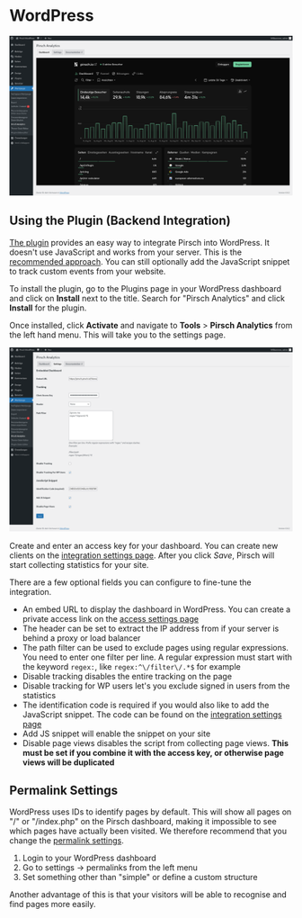 # WordPress

![WordPress Plugin](../static/integrations/wp/wordpress.png)

## Using the Plugin (Backend Integration)

[The plugin](https://wordpress.org/plugins/pirsch-analytics/#description) provides an easy way to integrate Pirsch into WordPress. It doesn't use JavaScript and works from your server. This is the [recommended approach](/get-started/backend-integration). You can still optionally add the JavaScript snippet to track custom events from your website.

To install the plugin, go to the Plugins page in your WordPress dashboard and click on **Install** next to the title. Search for "Pirsch Analytics" and click **Install** for the plugin.

Once installed, click **Activate** and navigate to **Tools** > **Pirsch Analytics** from the left hand menu. This will take you to the settings page.

![WordPress Plugin Settings](../static/integrations/wp/wordpress-settings.png)

Create and enter an access key for your dashboard. You can create new clients on the [integration settings page](/get-started/backend-integration#creating-a-client). After you click *Save*, Pirsch will start collecting statistics for your site.

There are a few optional fields you can configure to fine-tune the integration.

* An embed URL to display the dashboard in WordPress. You can create a private access link on the [access settings page](https://docs.pirsch.io/advanced/access)
* The header can be set to extract the IP address from if your server is behind a proxy or load balancer
* The path filter can be used to exclude pages using regular expressions. You need to enter one filter per line. A regular expression must start with the keyword `regex:`, like `regex:^\/filter\/.*$` for example
* Disable tracking disables the entire tracking on the page
* Disable tracking for WP users let's you exclude signed in users from the statistics
* The identification code is required if you would also like to add the JavaScript snippet. The code can be found on the [integration settings page](/get-started/backend-integration#creating-a-client)
* Add JS snippet will enable the snippet on your site
* Disable page views disables the script from collecting page views. **This must be set if you combine it with the access key, or otherwise page views will be duplicated**

## Permalink Settings

WordPress uses IDs to identify pages by default. This will show all pages on "/" or "/index.php" on the Pirsch dashboard, making it impossible to see which pages have actually been visited. We therefore recommend that you change the [permalink settings](https://wordpress.org/support/article/settings-permalinks-screen/).

1. Login to your WordPress dashboard
2. Go to settings -> permalinks from the left menu
3. Set something other than "simple" or define a custom structure

Another advantage of this is that your visitors will be able to recognise and find pages more easily.
